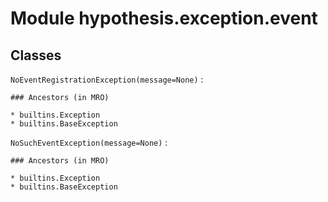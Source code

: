 Module hypothesis.exception.event
=================================

Classes
-------

`NoEventRegistrationException(message=None)`
:   

    ### Ancestors (in MRO)

    * builtins.Exception
    * builtins.BaseException

`NoSuchEventException(message=None)`
:   

    ### Ancestors (in MRO)

    * builtins.Exception
    * builtins.BaseException
